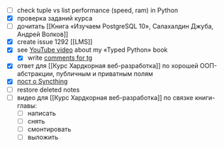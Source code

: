 - [ ] check tuple vs list performance (speed, ram) in Python
- [x] проверка заданий курса
- [ ] дочитать [[Книга «Изучаем PostgreSQL 10», Салахалдин Джуба, Андрей Волков]]
- [x] create issue 1292 [[LMS]]
- [x] see [YouTube video](https://www.youtube.com/watch?v=RiLPr3jQCMI) about my «Typed Python» book
	- [x] write [comments for tg](https://t.me/t0digital/867)
- [x] ответ для [[Курс Хардкорная веб-разработка]] по хорошей ООП-абстракции, публичным и приватным полям
- [x] [пост о Syncthing](https://t.me/t0digital/868)
- [ ] restore deleted notes
- [ ] видео для [[Курс Хардкорная веб-разработка]] по связке книги-главы:
	- [ ] написать
	- [ ] снять
	- [ ] смонтировать
	- [ ] выложить